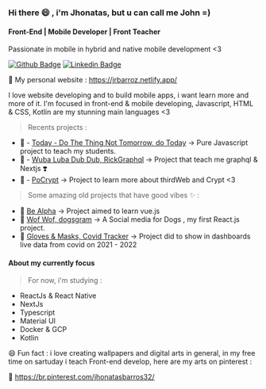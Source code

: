 ### Hi there 😄 , i'm Jhonatas, but u can call me John =)
#### Front-End | Mobile Developer | Front Teacher
Passionate in mobile in hybrid and native mobile development <3

[![Github Badge](https://img.shields.io/badge/-Github-000?style=flat-square&logo=Github&logoColor=white&link=https://github.com/JRBARROZ)](https://github.com/JRBARROZ)
[![Linkedin Badge](https://img.shields.io/badge/-LinkedIn-blue?style=flat-square&logo=Linkedin&logoColor=white&link=https://www.linkedin.com/in/jhonatas-barros-b26200174)](https://www.linkedin.com/in/jhonatas-barros-b26200174)

:link: My personal website : https://jrbarroz.netlify.app/

I love website developing and to build mobile apps, i want learn more and more of it.
I'm focused in front-end & mobile developing, Javascript, HTML & CSS, Kotlin are my stunning main languages <3
> Recents projects :
  - :dart:  - [Today - Do The Thing Not Tomorrow, do Today](https://github.com/JRBARROZ/today) -> Pure Javascript project to teach my students.
  - :dart:  - [Wuba Luba Dub Dub, RickGraphql](https://rickgraphql.vercel.app/) -> Project that teach me graphql & Nextjs ❣️
  - :dart:  - [PoCrypt](https://github.com/JRBARROZ/thirdweb) -> Project to learn more about thirdWeb and Crypt <3
> Some amazing old projects that have good vibes ✨ :
  - 🌱 [Be Alpha](https://github.com/JRBARROZ/Web2-vue/tree/main/todo) -> Project aimed to learn vue.js
  - 🌱 [Wof Wof, dogsgram](https://github.com/JRBARROZ/Dogs) -> A Social media for Dogs , my first React.js project.
  - 🌱 [Gloves & Masks, Covid Tracker](https://github.com/JRBARROZ/covidtracker) -> Project did to show in dashboards live data from covid on 2021 - 2022

#### About my currently focus
> For now, i'm studying :
  - ReactJs & React Native
  - NextJs
  - Typescript
  - Material UI
  - Docker & GCP
  - Kotlin

😄 Fun fact : i love creating wallpapers and digital arts in general, in my free time on sartuday i teach Front-end develop, here are my arts on pinterest :

🌱 https://br.pinterest.com/jhonatasbarros32/

